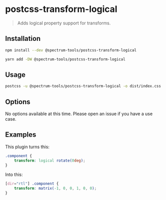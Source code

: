 # postcss-transform-logical

> Adds logical property support for transforms.

## Installation

```sh
npm install --dev @spectrum-tools/postcss-transform-logical
```

```sh
yarn add -DW @spectrum-tools/postcss-transform-logical
```

## Usage

```sh
postcss -u @spectrum-tools/postcss-transform-logical -o dist/index.css src/index.css
```

## Options

No options available at this time. Please open an issue if you have a use case.

## Examples

This plugin turns this:

```css
.component {
    transform: logical rotate(0deg);
}
```

Into this:

```css
[dir="rtl"] .component {
    transform: matrix(-1, 0, 0, 1, 0, 0);
}
```
